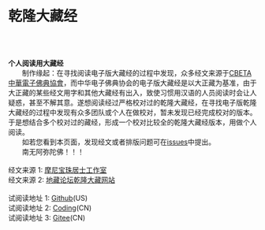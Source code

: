 
# 乾隆大藏经

<br>
<br>

**个人阅读用大藏经**
<br>
　　制作缘起：在寻找阅读电子版大藏经的过程中发现，众多经文来源于[CBETA 中華電子佛典協會](http://www.cbeta.org)，而中华电子佛典协会的电子版大藏经是以大正藏为基准，由于大正藏的某些经文用字和其他大藏经有出入，致使习惯用汉语的人员阅读时会让人疑惑，甚至不解其意。遂想阅读经过严格校对过的乾隆大藏经，在寻找电子版乾隆大藏经的过程中发现有众多团队或个人在做校对，暂未发现已经完成校对的版本。于是想结合多个校对过的藏经，形成一个校对比较全的乾隆大藏经版本，用做个人阅读。
<br>
　　如若您看到本页面，发现经文或者排版问题可在[issues](https://github.com/qldzj/qldzj/issues)中提出。
<br>
　　南无阿弥陀佛！！！
<br>
<br>
经文来源 1: [摩尼宝珠居士工作室](http://www.qldzj.com)
<br>
经文来源 2: [地藏论坛乾隆大藏网站](http://www.bskk.net)
<br>
<br>
试阅读地址 1: [Github](https://git.io/qldzj)(US)<br>
试阅读地址 2: [Coding](https://qldzj.coding.me/qldzj)(CN)<br>
试阅读地址 3: [Gitee](https://qldzj.gitee.io)(CN)